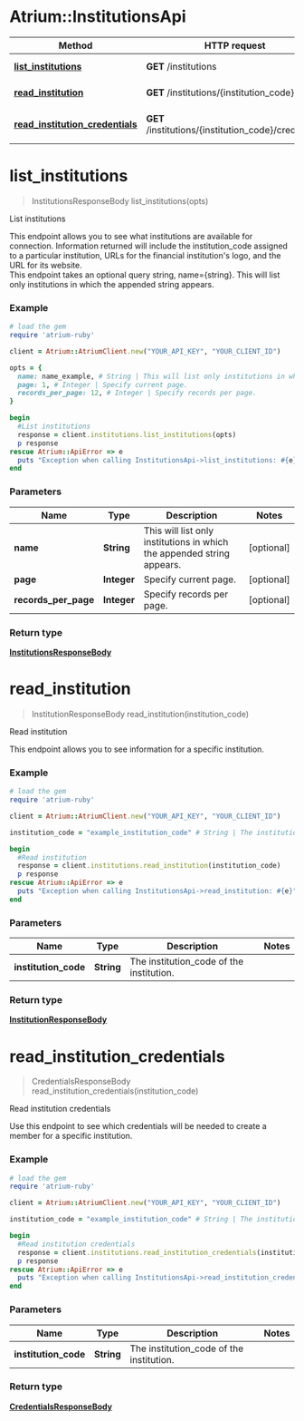 # Atrium::InstitutionsApi

Method | HTTP request | Description
------------- | ------------- | -------------
[**list_institutions**](InstitutionsApi.md#list_institutions) | **GET** /institutions | List institutions
[**read_institution**](InstitutionsApi.md#read_institution) | **GET** /institutions/{institution_code} | Read institution
[**read_institution_credentials**](InstitutionsApi.md#read_institution_credentials) | **GET** /institutions/{institution_code}/credentials | Read institution credentials


# **list_institutions**
> InstitutionsResponseBody list_institutions(opts)

List institutions

This endpoint allows you to see what institutions are available for connection. Information returned will include the institution_code assigned to a particular institution, URLs for the financial institution's logo, and the URL for its website.<br> This endpoint takes an optional query string, name={string}. This will list only institutions in which the appended string appears. 

### Example
```ruby
# load the gem
require 'atrium-ruby'

client = Atrium::AtriumClient.new("YOUR_API_KEY", "YOUR_CLIENT_ID")

opts = { 
  name: name_example, # String | This will list only institutions in which the appended string appears.
  page: 1, # Integer | Specify current page.
  records_per_page: 12, # Integer | Specify records per page.
}

begin
  #List institutions
  response = client.institutions.list_institutions(opts)
  p response
rescue Atrium::ApiError => e
  puts "Exception when calling InstitutionsApi->list_institutions: #{e}"
end
```

### Parameters

Name | Type | Description  | Notes
------------- | ------------- | ------------- | -------------
 **name** | **String**| This will list only institutions in which the appended string appears. | [optional] 
 **page** | **Integer**| Specify current page. | [optional] 
 **records_per_page** | **Integer**| Specify records per page. | [optional] 

### Return type

[**InstitutionsResponseBody**](InstitutionsResponseBody.md)

# **read_institution**
> InstitutionResponseBody read_institution(institution_code)

Read institution

This endpoint allows you to see information for a specific institution.

### Example
```ruby
# load the gem
require 'atrium-ruby'

client = Atrium::AtriumClient.new("YOUR_API_KEY", "YOUR_CLIENT_ID")

institution_code = "example_institution_code" # String | The institution_code of the institution.

begin
  #Read institution
  response = client.institutions.read_institution(institution_code)
  p response
rescue Atrium::ApiError => e
  puts "Exception when calling InstitutionsApi->read_institution: #{e}"
end
```

### Parameters

Name | Type | Description  | Notes
------------- | ------------- | ------------- | -------------
 **institution_code** | **String**| The institution_code of the institution. | 

### Return type

[**InstitutionResponseBody**](InstitutionResponseBody.md)

# **read_institution_credentials**
> CredentialsResponseBody read_institution_credentials(institution_code)

Read institution credentials

Use this endpoint to see which credentials will be needed to create a member for a specific institution.

### Example
```ruby
# load the gem
require 'atrium-ruby'

client = Atrium::AtriumClient.new("YOUR_API_KEY", "YOUR_CLIENT_ID")

institution_code = "example_institution_code" # String | The institution_code of the institution.

begin
  #Read institution credentials
  response = client.institutions.read_institution_credentials(institution_code)
  p response
rescue Atrium::ApiError => e
  puts "Exception when calling InstitutionsApi->read_institution_credentials: #{e}"
end
```

### Parameters

Name | Type | Description  | Notes
------------- | ------------- | ------------- | -------------
 **institution_code** | **String**| The institution_code of the institution. | 

### Return type

[**CredentialsResponseBody**](CredentialsResponseBody.md)

